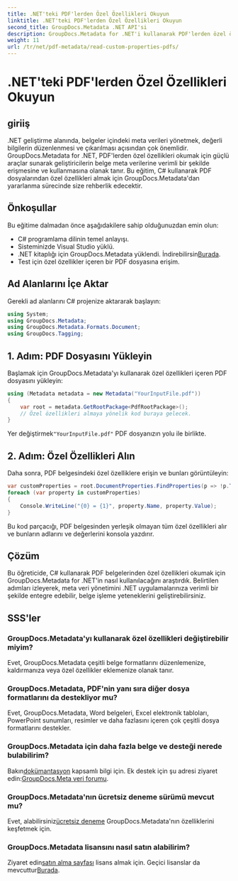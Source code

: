 ```yaml
---
title: .NET'teki PDF'lerden Özel Özellikleri Okuyun
linktitle: .NET'teki PDF'lerden Özel Özellikleri Okuyun
second_title: GroupDocs.Metadata .NET API'si
description: GroupDocs.Metadata for .NET'i kullanarak PDF'lerden özel özellikleri nasıl çıkaracağınızı öğrenin. C# ile belge meta veri yönetimine dalın.
weight: 11
url: /tr/net/pdf-metadata/read-custom-properties-pdfs/
---
```


# .NET'teki PDF'lerden Özel Özellikleri Okuyun

## giriiş
.NET geliştirme alanında, belgeler içindeki meta verileri yönetmek, değerli bilgilerin düzenlenmesi ve çıkarılması açısından çok önemlidir. GroupDocs.Metadata for .NET, PDF'lerden özel özellikleri okumak için güçlü araçlar sunarak geliştiricilerin belge meta verilerine verimli bir şekilde erişmesine ve kullanmasına olanak tanır. Bu eğitim, C# kullanarak PDF dosyalarından özel özellikleri almak için GroupDocs.Metadata'dan yararlanma sürecinde size rehberlik edecektir.
## Önkoşullar
Bu eğitime dalmadan önce aşağıdakilere sahip olduğunuzdan emin olun:
- C# programlama dilinin temel anlayışı.
- Sisteminizde Visual Studio yüklü.
- .NET kitaplığı için GroupDocs.Metadata yüklendi. İndirebilirsin[Burada](https://releases.groupdocs.com/metadata/net/).
- Test için özel özellikler içeren bir PDF dosyasına erişim.

## Ad Alanlarını İçe Aktar
Gerekli ad alanlarını C# projenize aktararak başlayın:
```csharp
using System;
using GroupDocs.Metadata;
using GroupDocs.Metadata.Formats.Document;
using GroupDocs.Tagging;
```
## 1. Adım: PDF Dosyasını Yükleyin
Başlamak için GroupDocs.Metadata'yı kullanarak özel özellikleri içeren PDF dosyasını yükleyin:
```csharp
using (Metadata metadata = new Metadata("YourInputFile.pdf"))
{
    var root = metadata.GetRootPackage<PdfRootPackage>();
    // Özel özellikleri almaya yönelik kod buraya gelecek.
}
```
 Yer değiştirmek`"YourInputFile.pdf"` PDF dosyanızın yolu ile birlikte.
## 2. Adım: Özel Özellikleri Alın
Daha sonra, PDF belgesindeki özel özelliklere erişin ve bunları görüntüleyin:
```csharp
var customProperties = root.DocumentProperties.FindProperties(p => !p.Tags.Contains(Tags.Document.BuiltIn));
foreach (var property in customProperties)
{
    Console.WriteLine("{0} = {1}", property.Name, property.Value);
}
```
Bu kod parçacığı, PDF belgesinden yerleşik olmayan tüm özel özellikleri alır ve bunların adlarını ve değerlerini konsola yazdırır.

## Çözüm
Bu öğreticide, C# kullanarak PDF belgelerinden özel özellikleri okumak için GroupDocs.Metadata for .NET'in nasıl kullanılacağını araştırdık. Belirtilen adımları izleyerek, meta veri yönetimini .NET uygulamalarınıza verimli bir şekilde entegre edebilir, belge işleme yeteneklerini geliştirebilirsiniz.

## SSS'ler
### GroupDocs.Metadata'yı kullanarak özel özellikleri değiştirebilir miyim?
Evet, GroupDocs.Metadata çeşitli belge formatlarını düzenlemenize, kaldırmanıza veya özel özellikler eklemenize olanak tanır.
### GroupDocs.Metadata, PDF'nin yanı sıra diğer dosya formatlarını da destekliyor mu?
Evet, GroupDocs.Metadata, Word belgeleri, Excel elektronik tabloları, PowerPoint sunumları, resimler ve daha fazlasını içeren çok çeşitli dosya formatlarını destekler.
### GroupDocs.Metadata için daha fazla belge ve desteği nerede bulabilirim?
 Bakın[dokümantasyon](https://tutorials.groupdocs.com/metadata/net/) kapsamlı bilgi için. Ek destek için şu adresi ziyaret edin:[GroupDocs.Meta veri forumu](https://forum.groupdocs.com/c/metadata/14).
### GroupDocs.Metadata'nın ücretsiz deneme sürümü mevcut mu?
 Evet, alabilirsiniz[ücretsiz deneme](https://releases.groupdocs.com/) GroupDocs.Metadata'nın özelliklerini keşfetmek için.
### GroupDocs.Metadata lisansını nasıl satın alabilirim?
 Ziyaret edin[satın alma sayfası](https://purchase.groupdocs.com/buy) lisans almak için. Geçici lisanslar da mevcuttur[Burada](https://purchase.groupdocs.com/temporary-license/).